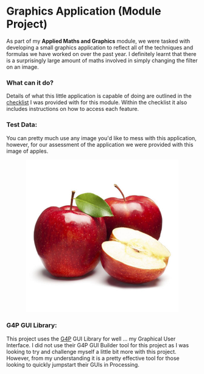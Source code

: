 # Graphics Application (Module Project)
As part of my **Applied Maths and Graphics** module, we were tasked with developing a small graphics application to reflect all of the techniques and formulas we have worked on over the past year. I definitely learnt that there is a surprisingly large amount of maths involved in simply changing the filter on an image.

### What can it do?
Details of what this little application is capable of doing are outlined in the [checklist](https://github.com/Hannah-Ashna/Graphics-Application/blob/main/AMG%20Graphics%20Checklist%20for%20Submission%202021.docx) I was provided with for this module. Within the checklist it also includes instructions on how to access each feature.

### Test Data:
You can pretty much use any image you'd like to mess with this application, however, for our assessment of the application we were provided with this image of apples.
  
<p align = "center"><img src = "https://github.com/Hannah-Ashna/Graphics-Application/blob/main/Graphics_Application/data/apples.jpg" width = "400" height = "400"></p>

### G4P GUI Library:
This project uses the [G4P](http://lagers.org.uk/g4p/index.html) GUI Library for well ... my Graphical User Interface. I did not use their G4P GUI Builder tool for this project as I was looking to try and challenge myself a little bit more with this project. However, from my understanding it is a pretty effective tool for those looking to quickly jumpstart their GUIs in Processing.

